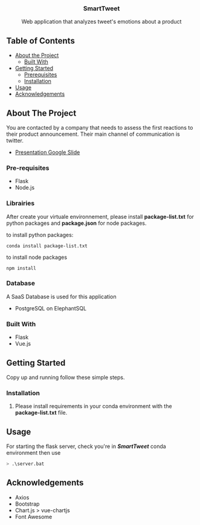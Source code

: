 <p align="center">
  <h3 align="center">SmartTweet</h3>

  <p align="center">Web application that analyzes tweet's emotions about a product</p>
</p>

<!-- TABLE OF CONTENTS -->
## Table of Contents

* [About the Project](#about-the-project)
  * [Built With](#built-with)
* [Getting Started](#getting-started)
  * [Prerequisites](#prerequisites)
  * [Installation](#installation)
* [Usage](#usage)
* [Acknowledgements](#acknowledgements)

<!-- ABOUT THE PROJECT -->
## About The Project
You are contacted by a company that needs to assess the first reactions to their product announcement. Their main channel of communication is twitter. 
* [Presentation Google Slide](https://docs.google.com/presentation/d/14etUQ4otF3BQbyU9TNj3P060ju3JNunuNAlsFVtwEio/edit?usp=sharing)

### Pre-requisites
* Flask
* Node.js

### Librairies
After create your virtuale environnement, please install **package-list.txt** for python packages and **package.json** for node packages.

to install python packages:
```
conda install package-list.txt
```

to install node packages
```
npm install
```
### Database
A SaaS Database is used for this application
* PostgreSQL on ElephantSQL

### Built With

* Flask
* Vue.js

<!-- GETTING STARTED -->
## Getting Started

Copy up and running follow these simple steps.

### Installation

1. Please install requirements in your conda environment with the **package-list.txt** file.

<!-- USAGE EXAMPLES -->
## Usage

For starting the flask server, check you're in ***SmartTweet*** conda environment then use 
```sh
> .\server.bat
```

## Acknowledgements
* Axios
* Bootstrap 
* Chart.js > vue-chartjs
* Font Awesome
